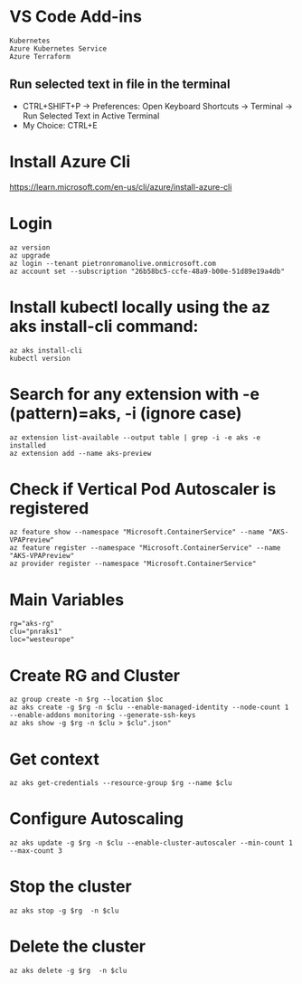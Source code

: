 

# VS Code Add-ins
    Kubernetes
    Azure Kubernetes Service
    Azure Terraform

## Run selected text in file in the terminal
- CTRL+SHIFT+P -> Preferences: Open Keyboard Shortcuts -> Terminal -> Run Selected Text in Active Terminal
- My Choice: CTRL+E

# Install Azure Cli
https://learn.microsoft.com/en-us/cli/azure/install-azure-cli

# Login
    az version
    az upgrade
    az login --tenant pietronromanolive.onmicrosoft.com
    az account set --subscription "26b58bc5-ccfe-48a9-b00e-51d89e19a4db"

# Install kubectl locally using the az aks install-cli command:
    az aks install-cli
    kubectl version

# Search for any extension with -e (pattern)=aks, -i (ignore case)
    az extension list-available --output table | grep -i -e aks -e installed
    az extension add --name aks-preview

# Check if Vertical Pod Autoscaler is registered
    az feature show --namespace "Microsoft.ContainerService" --name "AKS-VPAPreview"
    az feature register --namespace "Microsoft.ContainerService" --name "AKS-VPAPreview"
    az provider register --namespace "Microsoft.ContainerService" 

# Main Variables
    rg="aks-rg"
    clu="pnraks1"
    loc="westeurope"

# Create RG and Cluster
    az group create -n $rg --location $loc
    az aks create -g $rg -n $clu --enable-managed-identity --node-count 1 --enable-addons monitoring --generate-ssh-keys
    az aks show -g $rg -n $clu > $clu".json"

# Get context
    az aks get-credentials --resource-group $rg --name $clu

# Configure Autoscaling
    az aks update -g $rg -n $clu --enable-cluster-autoscaler --min-count 1 --max-count 3

# Stop the cluster
    az aks stop -g $rg  -n $clu

# Delete the cluster
    az aks delete -g $rg  -n $clu